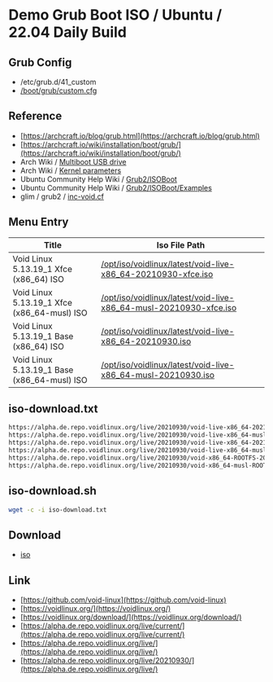 

# Demo Grub Boot ISO / Ubuntu / 22.04 Daily Build


## Grub Config

* /etc/grub.d/41_custom
* [/boot/grub/custom.cfg](custom.cfg)


## Reference

* [https://archcraft.io/blog/grub.html](https://archcraft.io/blog/grub.html)
* [https://archcraft.io/wiki/installation/boot/grub/](https://archcraft.io/wiki/installation/boot/grub/)
* Arch Wiki / [Multiboot USB drive](https://wiki.archlinux.org/title/Multiboot_USB_drive#Configuring_GRUB)
* Arch Wiki / [Kernel parameters](https://wiki.archlinux.org/title/Kernel_parameters#GRUB)
* Ubuntu Community Help Wiki / [Grub2/ISOBoot](https://help.ubuntu.com/community/Grub2/ISOBoot)
* Ubuntu Community Help Wiki / [Grub2/ISOBoot/Examples](https://help.ubuntu.com/community/Grub2/ISOBoot/Examples)
* glim / grub2 / [inc-void.cf](https://github.com/thias/glim/blob/master/grub2/inc-void.cfg)


## Menu Entry

| Title | Iso File Path |
| --- | --- |
| Void Linux 5.13.19_1 Xfce (x86_64) ISO | [/opt/iso/voidlinux/latest/void-live-x86_64-20210930-xfce.iso](https://alpha.de.repo.voidlinux.org/live/20210930/void-live-x86_64-20210930-xfce.iso) |
| Void Linux 5.13.19_1 Xfce (x86_64-musl) ISO | [/opt/iso/voidlinux/latest/void-live-x86_64-musl-20210930-xfce.iso](https://alpha.de.repo.voidlinux.org/live/20210930/void-live-x86_64-musl-20210930-xfce.iso) |
| Void Linux 5.13.19_1 Base (x86_64) ISO | [/opt/iso/voidlinux/latest/void-live-x86_64-20210930.iso](https://alpha.de.repo.voidlinux.org/live/20210930/void-live-x86_64-20210930.iso) |
| Void Linux 5.13.19_1 Base (x86_64-musl) ISO | [/opt/iso/voidlinux/latest/void-live-x86_64-musl-20210930.iso](https://alpha.de.repo.voidlinux.org/live/20210930/void-live-x86_64-musl-20210930.iso) |


## iso-download.txt

``` sh
https://alpha.de.repo.voidlinux.org/live/20210930/void-live-x86_64-20210930-xfce.iso
https://alpha.de.repo.voidlinux.org/live/20210930/void-live-x86_64-musl-20210930-xfce.iso
https://alpha.de.repo.voidlinux.org/live/20210930/void-live-x86_64-20210930.iso
https://alpha.de.repo.voidlinux.org/live/20210930/void-live-x86_64-musl-20210930.iso
https://alpha.de.repo.voidlinux.org/live/20210930/void-x86_64-ROOTFS-20210930.tar.xz
https://alpha.de.repo.voidlinux.org/live/20210930/void-x86_64-musl-ROOTFS-20210930.tar.xz
```

## iso-download.sh

``` sh
wget -c -i iso-download.txt
```

## Download

* [iso](iso)


## Link

* [https://github.com/void-linux](https://github.com/void-linux)
* [https://voidlinux.org/](https://voidlinux.org/)
* [https://voidlinux.org/download/](https://voidlinux.org/download/)
* [https://alpha.de.repo.voidlinux.org/live/current/](https://alpha.de.repo.voidlinux.org/live/current/)
* [https://alpha.de.repo.voidlinux.org/live/](https://alpha.de.repo.voidlinux.org/live/)
* [https://alpha.de.repo.voidlinux.org/live/20210930/](https://alpha.de.repo.voidlinux.org/live/)
